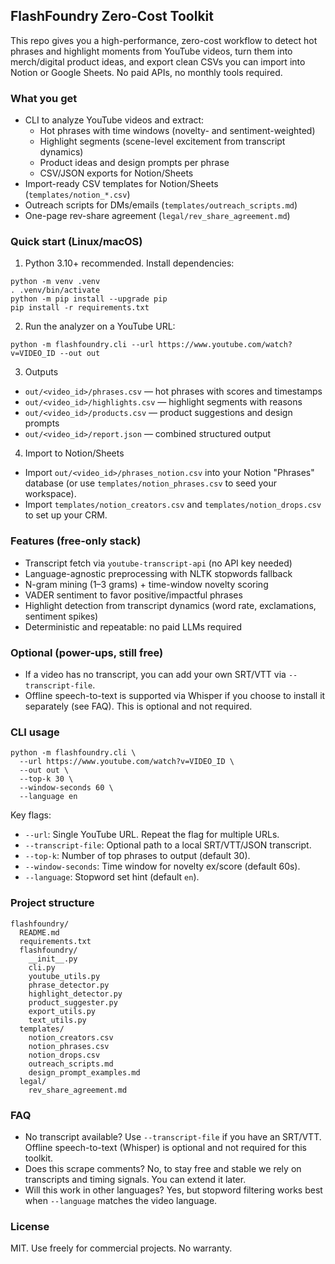 ## FlashFoundry Zero-Cost Toolkit

This repo gives you a high-performance, zero-cost workflow to detect hot phrases and highlight moments from YouTube videos, turn them into merch/digital product ideas, and export clean CSVs you can import into Notion or Google Sheets. No paid APIs, no monthly tools required.

### What you get
- CLI to analyze YouTube videos and extract:
  - Hot phrases with time windows (novelty- and sentiment-weighted)
  - Highlight segments (scene-level excitement from transcript dynamics)
  - Product ideas and design prompts per phrase
  - CSV/JSON exports for Notion/Sheets
- Import-ready CSV templates for Notion/Sheets (`templates/notion_*.csv`)
- Outreach scripts for DMs/emails (`templates/outreach_scripts.md`)
- One-page rev-share agreement (`legal/rev_share_agreement.md`)

### Quick start (Linux/macOS)
1) Python 3.10+ recommended. Install dependencies:
```
python -m venv .venv
. .venv/bin/activate
python -m pip install --upgrade pip
pip install -r requirements.txt
```

2) Run the analyzer on a YouTube URL:
```
python -m flashfoundry.cli --url https://www.youtube.com/watch?v=VIDEO_ID --out out
```

3) Outputs
- `out/<video_id>/phrases.csv` — hot phrases with scores and timestamps
- `out/<video_id>/highlights.csv` — highlight segments with reasons
- `out/<video_id>/products.csv` — product suggestions and design prompts
- `out/<video_id>/report.json` — combined structured output

4) Import to Notion/Sheets
- Import `out/<video_id>/phrases_notion.csv` into your Notion "Phrases" database (or use `templates/notion_phrases.csv` to seed your workspace).
- Import `templates/notion_creators.csv` and `templates/notion_drops.csv` to set up your CRM.

### Features (free-only stack)
- Transcript fetch via `youtube-transcript-api` (no API key needed)
- Language-agnostic preprocessing with NLTK stopwords fallback
- N-gram mining (1–3 grams) + time-window novelty scoring
- VADER sentiment to favor positive/impactful phrases
- Highlight detection from transcript dynamics (word rate, exclamations, sentiment spikes)
- Deterministic and repeatable: no paid LLMs required

### Optional (power-ups, still free)
- If a video has no transcript, you can add your own SRT/VTT via `--transcript-file`.
- Offline speech-to-text is supported via Whisper if you choose to install it separately (see FAQ). This is optional and not required.

### CLI usage
```
python -m flashfoundry.cli \
  --url https://www.youtube.com/watch?v=VIDEO_ID \
  --out out \
  --top-k 30 \
  --window-seconds 60 \
  --language en
```

Key flags:
- `--url`: Single YouTube URL. Repeat the flag for multiple URLs.
- `--transcript-file`: Optional path to a local SRT/VTT/JSON transcript.
- `--top-k`: Number of top phrases to output (default 30).
- `--window-seconds`: Time window for novelty ex/score (default 60s).
- `--language`: Stopword set hint (default `en`).

### Project structure
```
flashfoundry/
  README.md
  requirements.txt
  flashfoundry/
    __init__.py
    cli.py
    youtube_utils.py
    phrase_detector.py
    highlight_detector.py
    product_suggester.py
    export_utils.py
    text_utils.py
  templates/
    notion_creators.csv
    notion_phrases.csv
    notion_drops.csv
    outreach_scripts.md
    design_prompt_examples.md
  legal/
    rev_share_agreement.md
```

### FAQ
- No transcript available? Use `--transcript-file` if you have an SRT/VTT. Offline speech-to-text (Whisper) is optional and not required for this toolkit.
- Does this scrape comments? No, to stay free and stable we rely on transcripts and timing signals. You can extend it later.
- Will this work in other languages? Yes, but stopword filtering works best when `--language` matches the video language.

### License
MIT. Use freely for commercial projects. No warranty.

